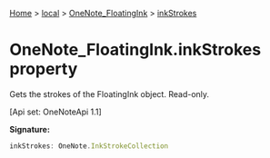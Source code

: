 [Home](./index) &gt; [local](local.md) &gt; [OneNote\_FloatingInk](local.onenote_floatingink.md) &gt; [inkStrokes](local.onenote_floatingink.inkstrokes.md)

# OneNote\_FloatingInk.inkStrokes property

Gets the strokes of the FloatingInk object. Read-only. 

 \[Api set: OneNoteApi 1.1\]

**Signature:**
```javascript
inkStrokes: OneNote.InkStrokeCollection
```
